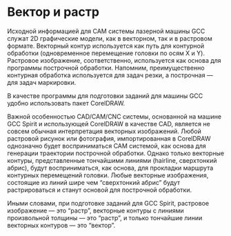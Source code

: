 # Вектор и растр

Исходной информацией для CAM системы лазерной машины GCC служат 2D графические модели, как в векторном, так и в растровом формате. Векторный контур используется как путь для контурной обработки (одновременное перемещение головки по осям X и Y). Растровое изображение, соответственно, используется как основа для программы построчной обработки. Напомним, преимущественно контурная обработка используется для задач резки, а построчная — для задач маркировки.

В качестве программы для подготовки заданий для машины GCC удобно использовать пакет CorelDRAW.

Важной особенностью CAD/CAM/CNC системы, основанной на машине GCC Spirit и использующей CorelDRAW в качестве CAD, является не совсем обычная интерпретация векторных изображений. Любой растровой рисунок или фотография, импортированная в CorelDRAW однозначно будет восприниматься CAM системой, как основа для генерации траектории построчной обработки. Однако только векторные контуры, представленные тончайшими линиями (hairline, сверхтонкий абрис), будут восприниматься, как основа, для прокладки маршрута контурных перемещений головки. Любые векторные изображения, состоящие из линий шире чем “сверхтонкий абрис” будут растрироваться и станут основой для построчной обработки.



Иными словами, при подготовке заданий для GCC Spirit, растровое изображение — это “растр”, векторные контуры с линиями произвольной толщины — это “растр”, и только тончайшие линии векторных контуров — это “вектор”. &#x20;
